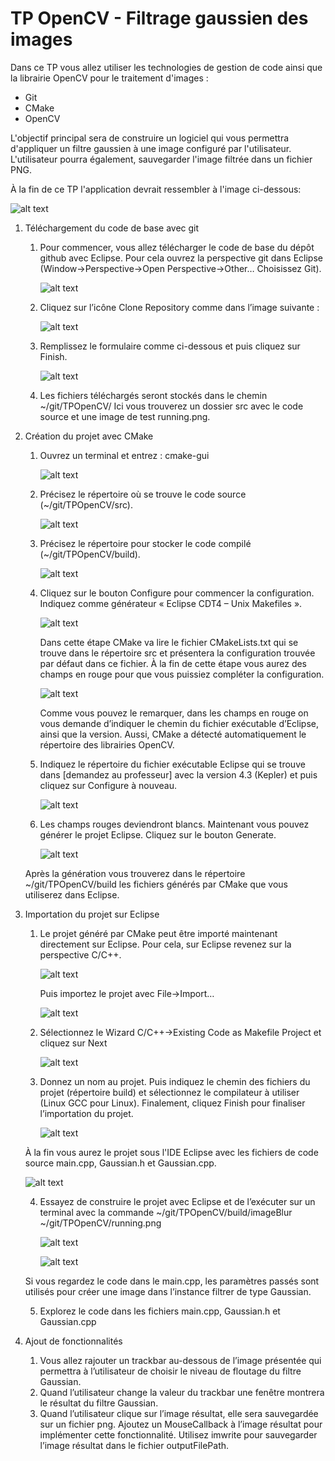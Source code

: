 # TP OpenCV - Filtrage gaussien des images
Dans ce TP vous allez utiliser  les technologies de gestion de code ainsi que la librairie OpenCV pour le traitement d'images :
* Git
* CMake
* OpenCV

L'objectif principal sera de construire un logiciel qui vous permettra d'appliquer un filtre gaussien à une image configuré par l'utilisateur. L'utilisateur pourra également,  sauvegarder l'image filtrée dans un fichier PNG.

À la fin de ce TP l'application devrait ressembler à l'image ci-dessous:

![alt text](https://raw.githubusercontent.com/danyfel80/TPOpenCV/master/img/screenshot1.png)

1. Téléchargement du code de base avec git
   1. Pour commencer, vous allez télécharger le code de base du dépôt github avec Eclipse. Pour cela ouvrez la perspective git dans Eclipse (Window->Perspective->Open Perspective->Other… Choisissez Git).
   
      ![alt text](https://raw.githubusercontent.com/danyfel80/TPOpenCV/master/img/screenshot2.png)
   
   2. Cliquez sur l’icône Clone Repository comme dans l’image suivante :
      
      ![alt text](https://raw.githubusercontent.com/danyfel80/TPOpenCV/master/img/screenshot3.png)
   
   3. Remplissez le formulaire comme ci-dessous et puis cliquez sur Finish.
   
      ![alt text](https://raw.githubusercontent.com/danyfel80/TPOpenCV/master/img/screenshot4.png)
   
   4. Les fichiers téléchargés seront stockés dans le chemin ~/git/TPOpenCV/ Ici vous trouverez un dossier src avec le code source et une image de test running.png.

2. Création du projet avec CMake
   1. Ouvrez un terminal et entrez : cmake-gui
   
      ![alt text](https://raw.githubusercontent.com/danyfel80/TPOpenCV/master/img/screenshot5.png)
   
   2. Précisez le répertoire où se trouve le code source (~/git/TPOpenCV/src).
   
      ![alt text](https://raw.githubusercontent.com/danyfel80/TPOpenCV/master/img/screenshot6.png)
   
   3. Précisez le répertoire pour stocker le code compilé (~/git/TPOpenCV/build).
   
      ![alt text](https://raw.githubusercontent.com/danyfel80/TPOpenCV/master/img/screenshot7.png)
   
   4. Cliquez sur le bouton Configure pour commencer la configuration. Indiquez comme générateur « Eclipse CDT4 – Unix Makefiles ».
   
      ![alt text](https://raw.githubusercontent.com/danyfel80/TPOpenCV/master/img/screenshot8.png)
   
      Dans cette étape CMake va lire le fichier CMakeLists.txt qui se trouve dans le répertoire src et présentera la configuration trouvée par défaut dans ce fichier. À la fin de cette étape vous aurez des champs en rouge pour que vous puissiez compléter la configuration.
   
      ![alt text](https://raw.githubusercontent.com/danyfel80/TPOpenCV/master/img/screenshot9.png)
   
      Comme vous pouvez le remarquer, dans les champs en rouge on vous demande d’indiquer le chemin du fichier exécutable d’Eclipse, ainsi que la version. Aussi, CMake a détecté automatiquement le répertoire des librairies OpenCV.
   
   5. Indiquez le répertoire du fichier exécutable Eclipse qui se trouve dans [demandez au professeur] avec la version 4.3 (Kepler) et puis cliquez sur Configure à nouveau.
   
      ![alt text](https://raw.githubusercontent.com/danyfel80/TPOpenCV/master/img/screenshot10.png)
   
   6. Les champs rouges deviendront blancs. Maintenant vous pouvez générer le projet Eclipse. Cliquez sur le bouton Generate.
   
      ![alt text](https://raw.githubusercontent.com/danyfel80/TPOpenCV/master/img/screenshot11.png)
   
   Après la génération vous trouverez dans le répertoire ~/git/TPOpenCV/build les fichiers générés par CMake que vous utiliserez dans Eclipse.

3. Importation du projet sur Eclipse
   1. Le projet généré par CMake peut être importé maintenant directement sur Eclipse. Pour cela, sur Eclipse revenez sur la perspective C/C++.
      
      ![alt text](https://raw.githubusercontent.com/danyfel80/TPOpenCV/master/img/screenshot12.png)
      
      Puis importez le projet avec File->Import…
      
      ![alt text](https://raw.githubusercontent.com/danyfel80/TPOpenCV/master/img/screenshot13.png)
   
   2. Sélectionnez le Wizard C/C++->Existing Code as Makefile Project et cliquez sur Next
      
      ![alt text](https://raw.githubusercontent.com/danyfel80/TPOpenCV/master/img/screenshot14.png)
   
   3. Donnez un nom au projet. Puis indiquez le chemin des fichiers du projet (répertoire build) et sélectionnez le compilateur à utiliser (Linux GCC pour Linux). Finalement, cliquez Finish pour finaliser l’importation du projet.
      
      ![alt text](https://raw.githubusercontent.com/danyfel80/TPOpenCV/master/img/screenshot15.png)
   
   À la fin vous aurez le projet sous l'IDE Eclipse avec les fichiers de code source main.cpp, Gaussian.h et Gaussian.cpp.
   
   ![alt text](https://raw.githubusercontent.com/danyfel80/TPOpenCV/master/img/screenshot16.png)
   
   4. Essayez de construire le projet avec Eclipse et de l’exécuter sur un terminal avec la commande ~/git/TPOpenCV/build/imageBlur ~/git/TPOpenCV/running.png
   
      ![alt text](https://raw.githubusercontent.com/danyfel80/TPOpenCV/master/img/screenshot17.png)
      
      ![alt text](https://raw.githubusercontent.com/danyfel80/TPOpenCV/master/img/screenshot18.png)
   
   Si vous regardez le code dans le main.cpp, les paramètres passés sont utilisés pour créer une image dans l’instance filtrer de type Gaussian.
   
   5. Explorez le code dans les fichiers main.cpp, Gaussian.h et Gaussian.cpp

4. Ajout de fonctionnalités
   1. Vous allez rajouter un trackbar au-dessous de l’image présentée qui permettra à l’utilisateur de choisir le niveau de floutage du filtre Gaussian.
   2. Quand l’utilisateur change la valeur du trackbar une fenêtre montrera le résultat du filtre Gaussian.
   3. Quand l’utilisateur clique sur l’image résultat, elle sera sauvegardée sur un fichier png. Ajoutez un MouseCallback à l’image résultat pour implémenter cette fonctionnalité.
      Utilisez imwrite pour sauvegarder l’image résultat dans le fichier outputFilePath.
